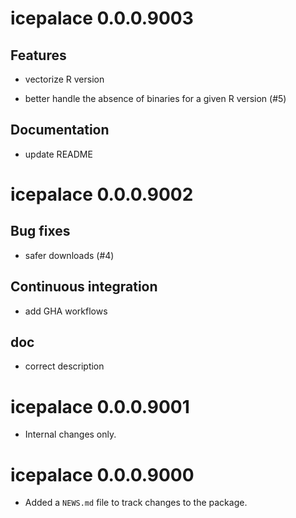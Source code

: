 <!-- NEWS.md is maintained by https://cynkra.github.io/fledge, do not edit -->

# icepalace 0.0.0.9003

## Features 

- vectorize R version

- better handle the absence of binaries for a given R version (#5)

## Documentation 

- update README

# icepalace 0.0.0.9002

## Bug fixes 

- safer downloads (#4)

## Continuous integration 

- add GHA workflows


## doc 

- correct description

# icepalace 0.0.0.9001

- Internal changes only.

# icepalace 0.0.0.9000

* Added a `NEWS.md` file to track changes to the package.
